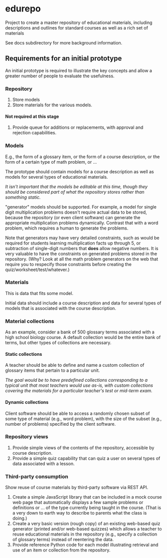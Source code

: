 edurepo
=======

Project to create a master repository of educational materials, including descriptions and outlines for standard courses as well as a rich set of materials

See docs subdirectory for more background information.

## Requirements for an initial prototype

An initial prototype is required to illustrate the key concepts and allow a greater number of people to evaluate the usefulness.

### Repository

1. Store models
2. Store materials for the various models.

#### Not required at this stage

1. Provide queue for additions or replacements, with approval and rejection capabilities.

### Models

E.g., the form of a glossary item, or the form of a course description, or the form of a certain type of math problem, or ...

The prototype should contain models for a course description as well as models for several types of educational materials.

*It isn't important that the models be editable at this time, though they should be considered part of what the repository stores rather than something static.*

"generator" models should be supported.  For example, a model for single digit multiplication problems doesn't require actual data to be stored, because the repository (or even client software) can generate the appropriate multiplication problems dynamically.  Contrast that with a word problem, which requires a human to generate the problems.

Note that generators may have very detailed constraints, such as would be required for students learning multiplication facts up through 5, or subtraction of single-digit numbers that __does__ allow negative numbers.  It is very valuable to have the constraints on generated problems stored in the repository.  (Why?  Look at all the math problem generators on the web that require you to respecify those constraints before creating the quiz/worksheet/test/whatever.)

### Materials

This is data that fits some model.

Initial data should include a course description and data for several types of models that is associated with the course description.

### Material collections

As an example, consider a bank of 500 glossary terms associated with a high school biology course.  A default collection would be the entire bank of terms, but other types of collections are necessary.

#### Static collections

A teacher should be able to define and name a custom collection of glossary items that pertain to a particular unit.

*The goal would be to have predefined collections corresponding to a typical unit that most teachers would use as-is, with custom collections covering the materials for a particular teacher's test or mid-term exam.*

#### Dynamic collections

Client software should be able to access a randomly chosen subset of some type of material (e.g., word problem), with the size of the subset (e.g., number of problems) specified by the client software.

### Repository views

1. Provide simple views of the contents of the repository, accessible by course description.
2. Provide a simple quiz capability that can quiz a user on several types of data associated with a lesson.

### Third-party consumption

Show reuse of course materials by third-party software via REST API.

1. Create a simple JavaScript library that can be included in a mock course web page that automatically displays a few sample problems or definitions or ... of the type currently being taught in the course.  (That is a very down to earth way to describe to parents what the class is doing.)
2. Create a very basic version (rough copy) of an existing web-based quiz generator (printed and/or web-based quizzes) which allows a teacher to reuse educational materials in the repository (e.g., specify a collection of glossary terms) instead of reentering the data.
3. Provide reference Python code for each model illustrating retrieval and use of an item or collection from the repository.
